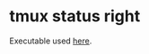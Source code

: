 # tmux status right

Executable used [here](https://github.com/diepfote/dot-files/blob/aed558943e888cc6b32eacdb9f64ca687f358869/.tmux.conf#L44).
